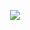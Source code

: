 <div id = "top"></div>

<div align="center">
  
[![](https://capsule-render.vercel.app/api?type=waving&height=200&color=0:0F172A,65:4F46E5,100:22D3EE&text=paperlist%20for%20medical%20MLLM&fontSize=50)](#top)

</div>
